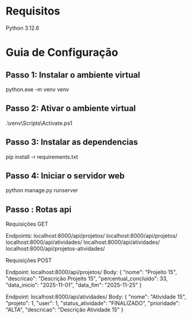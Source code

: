 
# Requisitos

Python 3.12.6


# Guia de Configuração

## Passo 1: Instalar o ambiente virtual
python.exe -m venv venv

## Passo 2: Ativar o ambiente virtual
.\venv\Scripts\Activate.ps1

## Passo 3: Instalar as dependencias
pip install -r requirements.txt

## Passo 4: Iniciar o servidor web
python manage.py runserver    

## Passo : Rotas api

Requisições GET

Endpoints:
localhost:8000/api/projetos/
localhost:8000/api/projetos/<ID>
localhost:8000/api/atividades/
localhost:8000/api/atividades/<ID>
localhost:8000/api/projetos-atividades/


Requisições POST

Endpoint: localhost:8000/api/projetos/
Body:
  {
    "nome": "Projeito 15",
    "descricao": "Descrição Projeito 15",
    "percentual_concluido": 33,
    "data_inicio": "2025-11-01",
    "data_fim": "2025-11-25"
  }

Endpoint: localhost:8000/api/atividades/
Body:
  {
    "nome": "Atividade 15",
    "projeto": 1,
    "user": 1,
    "status_atividade": "FINALIZADO",
    "prioridade": "ALTA",
    "descricao": "Descrição Atividade 15"
  }



